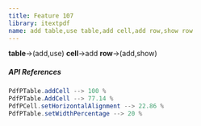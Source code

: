 ```yaml
---
title: Feature 107
library: itextpdf
name: add table,use table,add cell,add row,show row
---
```


**table**->(add,use) **cell**->add **row**->(add,show) 

##### API References

```java
PdfPTable.addCell --> 100 %
PdfPTable.AddCell --> 77.14 %
PdfPCell.setHorizontalAlignment --> 22.86 %
PdfPTable.setWidthPercentage --> 20 %
```

